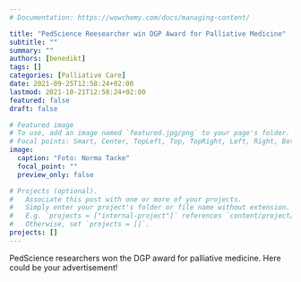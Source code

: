 ```yaml
---
# Documentation: https://wowchemy.com/docs/managing-content/

title: "PedScience Reesearcher win DGP Award for Palliative Medicine"
subtitle: ""
summary: ""
authors: [benedikt]
tags: []
categories: [Palliative Care]
date: 2021-09-25T12:58:24+02:00
lastmod: 2021-10-21T12:58:24+02:00
featured: false
draft: false

# Featured image
# To use, add an image named `featured.jpg/png` to your page's folder.
# Focal points: Smart, Center, TopLeft, Top, TopRight, Left, Right, BottomLeft, Bottom, BottomRight.
image:
  caption: "Foto: Norma Tacke"
  focal_point: ""
  preview_only: false

# Projects (optional).
#   Associate this post with one or more of your projects.
#   Simply enter your project's folder or file name without extension.
#   E.g. `projects = ["internal-project"]` references `content/project/deep-learning/index.md`.
#   Otherwise, set `projects = []`.
projects: []
---
```

PedScience researchers won the DGP award for palliative medicine. Here could be your advertisement!